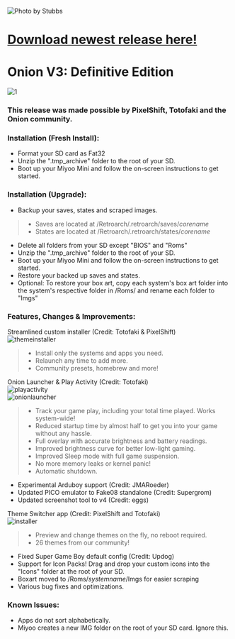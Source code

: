 ![Photo by Stubbs](https://github.com/jimgraygit/Onion/blob/main/Lightbox%20Photos/stubbsmini2.jpg)
  
# [Download newest release here!](https://github.com/jimgraygit/Onion/releases)
  
# Onion V3: Definitive Edition
![1](https://user-images.githubusercontent.com/16885275/154789618-9ac5510e-d016-42f7-8978-bee50d395693.png)
### This release was made possible by PixelShift, Totofaki and the Onion community.
  
### Installation (Fresh Install):
- Format your SD card as Fat32
- Unzip the ".tmp_archive" folder to the root of your SD.
- Boot up your Miyoo Mini and follow the on-screen instructions to get started.
  
### Installation (Upgrade):
- Backup your saves, states and scraped images.
> - Saves are located at /Retroarch/.retroarch/saves/_corename_
> - States are located at /Retroarch/.retroarch/states/_corename_
- Delete all folders from your SD except "BIOS" and "Roms"
- Unzip the ".tmp_archive" folder to the root of your SD.
- Boot up your Miyoo Mini and follow the on-screen instructions to get started.
- Restore your backed up saves and states.
- Optional: To restore your box art, copy each system's box art folder into the system's respective folder in /Roms/ and rename each folder to "Imgs"
  
### Features, Changes & Improvements:  
  
Streamlined custom installer (Credit: Totofaki & PixelShift)  
![themeinstaller](https://user-images.githubusercontent.com/16885275/154789504-84253d41-373d-4c84-b194-547c6343f904.png)  
  
> - Install only the systems and apps you need.
> - Relaunch any time to add more. 
> - Community presets, homebrew and more!
   
Onion Launcher & Play Activity (Credit: Totofaki)  
![playactivity](https://user-images.githubusercontent.com/16885275/154789764-5b92ee55-f3a3-4552-ab90-bf5abcb36c20.png)  
![onionlauncher](https://user-images.githubusercontent.com/16885275/154789497-3c3ea0e5-aac3-4935-86d5-92b4921732ce.png)  
  
> - Track your game play, including your total time played. Works system-wide!
> - Reduced startup time by almost half to get you into your game without any hassle.
> - Full overlay with accurate brightness and battery readings.
> - Improved brightness curve for better low-light gaming.
> - Improved Sleep mode with full game suspension.
> - No more memory leaks or kernel panic!
> - Automatic shutdown.
- Experimental Arduboy support (Credit: JMARoeder)
- Updated PICO emulator to Fake08 standalone (Credit: Supergrom)
- Updated screenshot tool to v4 (Credit: eggs)
  
Theme Switcher app (Credit: PixelShift and Totofaki)   
![installer](https://user-images.githubusercontent.com/16885275/154789609-320620c4-b945-429a-8b0d-177cb30dbdeb.png)  
  
> - Preview and change themes on the fly, no reboot required.
> - 26 themes from our community!
- Fixed Super Game Boy default config (Credit: Updog)
- Support for Icon Packs! Drag and drop your custom icons into the "Icons" folder at the root of your SD.
- Boxart moved to /Roms/_systemname_/Imgs for easier scraping
- Various bug fixes and optimizations.

### Known Issues:
- Apps do not sort alphabetically.
- Miyoo creates a new IMG folder on the root of your SD card. Ignore this.
